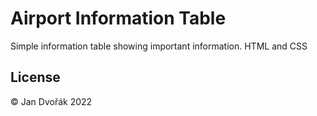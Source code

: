 # Airport Information Table

Simple information table showing important information. 
HTML and CSS


## License
© Jan Dvořák 2022
